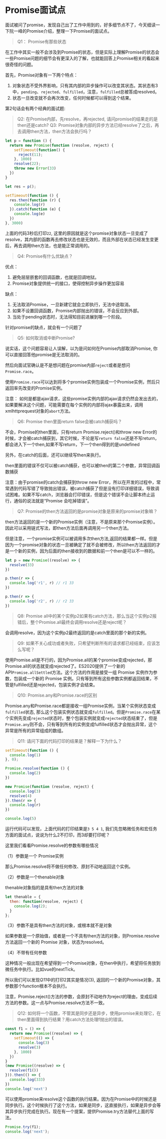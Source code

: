 # Promise面试点

面试被问了promise，发现自己出了工作中用到的，好多细节点不了，今天细读一下阮一峰的Promise介绍，整理一下Promise的面试点。

> Q1： Promise有那些状态

在工作中其实一般不会涉及到Promise的状态，但是实际上理解Promise的状态会一些Promise问题的细节会有更深入的了解，也就能回答上Promise相关的看起来很奇怪的问题。

首先，Promise对象有一下两个特点：

1. 对象状态不受外界影响，只有其内部的异步操作可以改变其状态。其状态有3中，`pending`、`rejected`、`fulfilled`，注意，`fulfilled`总被答成resolved。
2. 状态一旦改变就不会再次改变，任何时候都可以得到这个结果。

第2句话会有两个经典的面试题:

> Q2: 在Promise内部，先resolve，再rejected, 请问promise的结果走的是then还是catch?
> Q3: Promise对象内部的异步方法已经resolve了之后，再去调用then方法，then方法会执行吗？

```js
let p = function () {
  return new Promise(function (resolve, reject) {
    setTimeout(function() {
      reject(11);
    }, 1000)
    resolve(22);
    throw new Error(33)
  })
}

let res = p();

setTimeout(function () {
  res.then(function (r) {
    console.log(r)
  }).catch(function (e) {
    console.log(e)
  })
}, 3000)
```

上面的代码3秒后打印`22`, 这里的原因就是这个promise对象状态一旦变成了resolve，其内部的函数再去修改状态也是无效的，而且外部在状态已经发生变更后，再去调用then方法，也是能正常调用的。

> Q4: Promise有什么优缺点？

优点：

1. 避免层层嵌套的回调函数，也就是回调地狱。
2. Promise对象提供统一的接口，使得控制异步操作更加容易

缺点：

1. 无法取消Promise，一旦新建它就会立即执行，无法中途取消。
2. 如果不设置回调函数，Promise内部抛出的错误，不会反应到外部。
3. 当处于pending状态时，无法得知目前进展到哪一个阶段。

针对promise的缺点，就会有一个问题了

> Q5: 如何取消或中断Promise?

说实话，这个问题容易让人误解，以为是问如何在Promise内部取消Promise, 你可以直接回答他promise是无法取消的。

然后向面试官确认是不是想问题在promise内部`reject`或者是想问`Promise.race`。

使用`Promise.race`可以达到将多个promise实例包装成一个Promise实例，然后只返回率先改变的Promise实例。

注意： 如何是都是ajax请求，这些promise实例内部的ajax请求仍然会发出去的，如果要解决这个问题，可能需要在每个实例的内部将ajax暴露出来，调用xmlhttprequest对象的`abort`方法。

> Q6: Promise then里面return false会被catch捕获吗？

不会，Promise的then里面，只有return Promise.reject()和throw new Error的时候，才会被catch捕获到，其它时候，不论是写`return false`还是不写return，都会进入下一个then,如果不写return，下一个then得到的是undefined

另外，在catch的后面，还可以继续写then来执行。

then里面的错误不仅可以被catch捕获，也可以被then的第二个参数，异常回调函数捕获

注意：由于promise的catch会捕获到throw new Error，所以在开发的过程中，常常遇到代码写错了导致抛出错误，被catch捕获了但是没有打印详细错误，导致调试困难。如果不写catch，浏览器会打印错误，但是这个错误不会让脚本终止运行，通俗的说法就是“Promise 会吃掉错误”。

> Q7: Promise的then方法返回的是promise对象是原来的promise对象嘛？

then方法返回的是一个新的Promise实例（注意，不是原来那个Promise实例）。因此可以采用链式写法，即then方法后面再调用另一个then方法。

但是注意，一个promise实例可以被调用多次then方法,返回的结果都一样。但是因为一个promise对象的状态一旦被确定了就不会被修改，所以then方法返回的才是一个新的实例，因为后面的then接收到的数据和前一个then是可以不一样的。

```js
let p = new Promise((resolve) => {
  resolve(33)
})

p.then(r => {
  console.log('r1', r) // r1 33
})

p.then(r => {
  console.log('r2', r) // r2 33
})
```

> Q8: Promise all中的某个实例p2如果有catch方法，那么当这个实例p2报错后，整个Promise.all最终会调用resolve还是reject呢？

会调用resolve，因为这个实例p2最终返回的是catch里面的那个新的实例。

> Q9: 如果不关心成功或者失败，只希望判断所有的请求都已经结束，应该怎么写呢？

使用Promise.all是不行的，因为Promise.all的某个promise变成rejected，那Promise.all的状态就变成rejected了。ES2020提供了一个新的API`Promise.allSettled`方法。这个方法的作用是接受一组 Promise 实例作为参数，包装成一个新的 Promise 实例。只有等到所有这些参数实例都返回结果，不管是fulfilled还是rejected，包装实例才会结束。

>Q10: Promise.any和Promise.race的区别

Promise.any和Promise.race都是接收一组Promise实例，当某个实例状态变成`fulfilled`状态, 那么这个包装实例状态就变成`fulfilled`。但是`Promise.race`在某个实例先变成`rejected`状态时，整个包装实例就变成`rejected`状态结束了，但是`Promise.any`则不会，只有等到所有的实例变成fulfilled状态才会抛出异常，这个异常是所有的异常组成的数组。

> Q11: 请问下面的代码打印的结果是？解释一下为什么？

```js
setTimeout(function () {
  console.log(1)
}, 0);

Promise.resolve(function () {
  console.log(2)
})

new Promise(function (resolve, reject) {
  console.log(3)
  resolve(4)
}).then(r => {
  console.log(r)
})

console.log(5)
```

运行代码可以发现，上面代码的打印结果是`3 5 4 1`, 我们先忽略微任务和宏任务方面的面试点，说说为什么2不打印，而3却要打印呢？

这里我们看看Promise.resolve的参数有哪些情况

（1）参数是一个 Promise实例

那么Promise.resolve将不做任何修改、原封不动地返回这个实例。

（2）参数是一个thenable对象

thenable对象指的是具有then方法的对象

```js
let thenable = {
  then: function(resolve, reject) {
    console.log(2);
  }
};
```

（3）参数不是具有then方法的对象，或根本就不是对象

如果参数是一个原始值，或者是一个不具有then方法的对象，则Promise.resolve方法返回一个新的 Promise 对象，状态为resolved。

（4）不带有任何参数

这种情况一般出现在希望得到一个Promise对象，在then中执行，希望将任务放到微任务中执行。比如vue的nextTick。

所以我们可以发现*Q11*中的打印2其实是情况(3), 返回的一个新的Promise对象，其参数那个function根本不会执行。

注意，Promise.reject()方法的参数，会原封不动地作为reject的理由，变成后续方法的参数。这一点与Promise.resolve方法不一致。

> Q12: 如何将一个函数，不管其是同步还是异步，使用promise来处理它，在then里面得到执行结果？用catch方法处理f抛出的错误。

```js
const f1 = () => {
  return new Promise((resolve) => {
    setTimeout(() => {
      console.log(3)
      resolve(3)
    }, 1000)
  })
}
(new Promise((resolve) => {
  resolve(f1())
})).then(() => {
  console.log(333)
})
console.log('next')
```

可以使用promise来resolve这个函数的执行结果。因为在Promise中的时候还是同步执行。这个时候执行了这个方法，如果是同步，这直接执行，如果是异步会等其异步执行完成在执行。现在有一个提案，提供Promise.try方法替代上面的写法。

```js
Promise.try(f1);
console.log('next');
```

